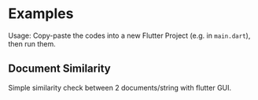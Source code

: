 # Examples
Usage: Copy-paste the codes into a new Flutter Project (e.g. in `main.dart`), then run them.

## Document Similarity
Simple similarity check between 2 documents/string with flutter GUI.
